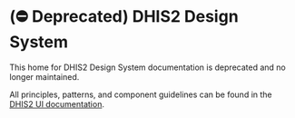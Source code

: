 # (⛔ Deprecated) DHIS2 Design System

This home for DHIS2 Design System documentation is deprecated and no longer maintained.

All principles, patterns, and component guidelines can be found in the [DHIS2 UI documentation](https://ui.dhis2.nu/).
